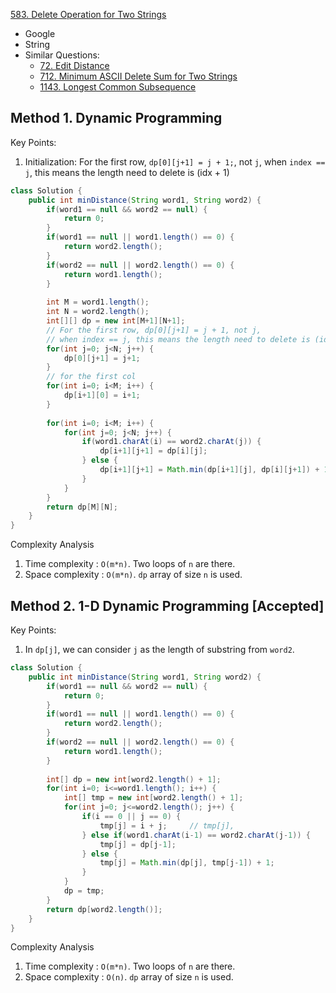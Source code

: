 [583. Delete Operation for Two Strings](https://leetcode.com/problems/delete-operation-for-two-strings/)

* Google
* String
* Similar Questions:
    * [72. Edit Distance](https://leetcode.com/problems/edit-distance/)
    * [712. Minimum ASCII Delete Sum for Two Strings](https://leetcode.com/problems/minimum-ascii-delete-sum-for-two-strings/)    
    * [1143. Longest Common Subsequence](https://leetcode.com/problems/longest-common-subsequence/)

## Method 1. Dynamic Programming
Key Points:
1. Initialization: For the first row, `dp[0][j+1] = j + 1;`, not `j`, when `index == j`, this means the length need to 
delete is (idx + 1)
```java
class Solution {
    public int minDistance(String word1, String word2) {
        if(word1 == null && word2 == null) {
            return 0;
        }
        if(word1 == null || word1.length() == 0) {
            return word2.length();
        }
        if(word2 == null || word2.length() == 0) {
            return word1.length();
        }
        
        int M = word1.length();
        int N = word2.length();
        int[][] dp = new int[M+1][N+1];
        // For the first row, dp[0][j+1] = j + 1, not j,
        // when index == j, this means the length need to delete is (idx + 1)
        for(int j=0; j<N; j++) {
            dp[0][j+1] = j+1;
        }
        // for the first col
        for(int i=0; i<M; i++) {
            dp[i+1][0] = i+1;
        }
        
        for(int i=0; i<M; i++) {
            for(int j=0; j<N; j++) {
                if(word1.charAt(i) == word2.charAt(j)) {
                    dp[i+1][j+1] = dp[i][j];
                } else {
                    dp[i+1][j+1] = Math.min(dp[i+1][j], dp[i][j+1]) + 1;
                }
            }
        }
        return dp[M][N];
    }
}
```
Complexity Analysis
1. Time complexity : `O(m*n)`. Two loops of `n` are there.
2. Space complexity : `O(m*n)`. `dp` array of size `n` is used.


## Method 2. 1-D Dynamic Programming [Accepted]
Key Points:
1. In `dp[j]`, we can consider `j` as the length of substring from `word2`.

```java
class Solution {
    public int minDistance(String word1, String word2) {
        if(word1 == null && word2 == null) {
            return 0;
        }
        if(word1 == null || word1.length() == 0) {
            return word2.length();
        }
        if(word2 == null || word2.length() == 0) {
            return word1.length();
        }
        
        int[] dp = new int[word2.length() + 1];
        for(int i=0; i<=word1.length(); i++) {
            int[] tmp = new int[word2.length() + 1];
            for(int j=0; j<=word2.length(); j++) {
                if(i == 0 || j == 0) {
                    tmp[j] = i + j;     // tmp[j], 
                } else if(word1.charAt(i-1) == word2.charAt(j-1)) {
                    tmp[j] = dp[j-1];
                } else {
                    tmp[j] = Math.min(dp[j], tmp[j-1]) + 1;
                }
            }
            dp = tmp;
        }
        return dp[word2.length()];
    }
}
```
Complexity Analysis
1. Time complexity : `O(m*n)`. Two loops of `n` are there.
2. Space complexity : `O(n)`. `dp` array of size `n` is used.

